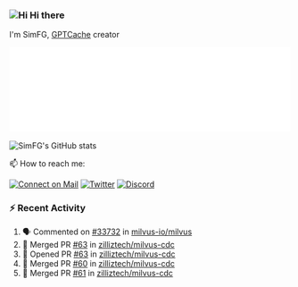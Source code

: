 ### <img src='https://qpluspicture.oss-cn-beijing.aliyuncs.com/6LjjQA/Hi.gif' alt='Hi' width="24"/> Hi there

I'm SimFG, [GPTCache](https://github.com/zilliztech/GPTCache) creator

![Metrics 👋](/metrics.plugin.followup.user.svg)

![SimFG's GitHub stats](https://github-readme-stats.vercel.app/api?username=SimFG&show_icons=true&theme=radical&count_private=true)

📫 How to reach me:

[![Connect on Mail](https://img.shields.io/badge/Ask%20me-anything-1abc9c.svg)](mailto:1142838399@qq.com)
[![Twitter](https://img.shields.io/twitter/follow/FogSim?style=social)](https://twitter.com/FogSim)
[![Discord](https://img.shields.io/discord/1092648432495251507?label=Discord&logo=discord)](https://discord.gg/Q8C6WEjSWV)

### :zap: Recent Activity

<!--START_SECTION:activity-->
1. 🗣 Commented on [#33732](https://github.com/milvus-io/milvus/issues/33732) in [milvus-io/milvus](https://github.com/milvus-io/milvus)
2. 🎉 Merged PR [#63](https://github.com/zilliztech/milvus-cdc/pull/63) in [zilliztech/milvus-cdc](https://github.com/zilliztech/milvus-cdc)
3. 💪 Opened PR [#63](https://github.com/zilliztech/milvus-cdc/pull/63) in [zilliztech/milvus-cdc](https://github.com/zilliztech/milvus-cdc)
4. 🎉 Merged PR [#60](https://github.com/zilliztech/milvus-cdc/pull/60) in [zilliztech/milvus-cdc](https://github.com/zilliztech/milvus-cdc)
5. 🎉 Merged PR [#61](https://github.com/zilliztech/milvus-cdc/pull/61) in [zilliztech/milvus-cdc](https://github.com/zilliztech/milvus-cdc)
<!--END_SECTION:activity-->

